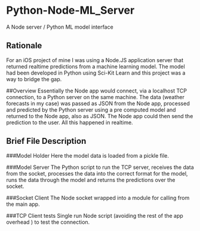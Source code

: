 # Python-Node-ML_Server
A Node server / Python ML model interface 

## Rationale
For an iOS project of mine I was using a Node.JS application server that returned realtime predictions from a machine learning model. 
The model had been developed in Python using Sci-Kit Learn and this project was a way to bridge the gap.

##Overview
Essentially the Node app would connect, via a localhost TCP connection, to a Python server on the same machine. 
The data (weather forecasts in my case) was passed as JSON from the Node app, processed and predicted by the Python server using a pre computed model and returned to the Node app, also as JSON.
The Node app could then send the prediction to the user. All this happened in realtime.

## Brief File Description
###Model Holder 
Here the model data is loaded from a pickle file.

###Model Server
The Python script to run the TCP server, receives the data from the socket, processes the data into the correct format for the model, runs the data through the model and returns the predictions over the socket.

###Socket Client
The Node socket wrapped into a module for calling from the main app.

###TCP Client tests
Single run Node script (avoiding the rest of the app overhead ) to test the connection.


